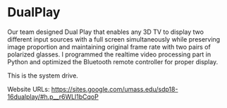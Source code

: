 # DualPlay
Our team designed Dual Play that enables any 3D TV to display two different input sources with a full screen simultaneously while preserving image proportion and maintaining original frame rate with two pairs of polarized glasses. I programmed the realtime video processing part in Python and optimized the Bluetooth remote controller for proper display. 

This is the system drive.

Website URLs:
https://sites.google.com/umass.edu/sdp18-16dualplay/#h.p__r6WLl1bCqoP

